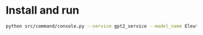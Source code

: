 # Install and run

````bash
python src/command/console.py --service gpt2_service --model_name EleutherAI/gpt-neo-125M
````